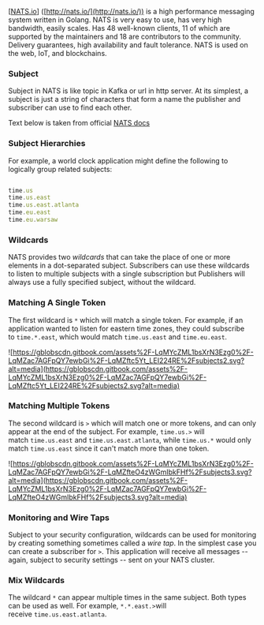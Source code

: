 [[NATS.io](http://nats.io/)] ([http://nats.io/](http://nats.io/)) is a high performance messaging system written in Golang. NATS is very easy to use, has very high bandwidth, easily scales. Has 48 well-known clients, 11 of which are supported by the maintainers and 18 are contributors to the community. Delivery guarantees, high availability and fault tolerance. NATS is used on the web, IoT, and blockchains.

### **Subject**

Subject in NATS is like topic in Kafka or url in http server. At its simplest, a subject is just a string of characters that form a name the publisher and subscriber can use to find each other.

Text below is taken from official [NATS docs](https://docs.nats.io/) 

### Subject Hierarchies

For example, a world clock application might define the following to logically group related subjects:

```jsx

time.us
time.us.east
time.us.east.atlanta
time.eu.east
time.eu.warsaw
```

### Wildcards

NATS provides two *wildcards* that can take the place of one or more elements in a dot-separated subject. Subscribers can use these wildcards to listen to multiple subjects with a single subscription but Publishers will always use a fully specified subject, without the wildcard.

### Matching A Single Token

The first wildcard is `*` which will match a single token. For example, if an application wanted to listen for eastern time zones, they could subscribe to `time.*.east`, which would match `time.us.east` and `time.eu.east`.

![https://gblobscdn.gitbook.com/assets%2F-LqMYcZML1bsXrN3Ezg0%2F-LqMZac7AGFpQY7ewbGi%2F-LqMZftc5Yt_LEI224RE%2Fsubjects2.svg?alt=media](https://gblobscdn.gitbook.com/assets%2F-LqMYcZML1bsXrN3Ezg0%2F-LqMZac7AGFpQY7ewbGi%2F-LqMZftc5Yt_LEI224RE%2Fsubjects2.svg?alt=media)

### Matching Multiple Tokens

The second wildcard is `>` which will match one or more tokens, and can only appear at the end of the subject. For example, `time.us.>` will match `time.us.east` and `time.us.east.atlanta`, while `time.us.*` would only match `time.us.east` since it can't match more than one token.

![https://gblobscdn.gitbook.com/assets%2F-LqMYcZML1bsXrN3Ezg0%2F-LqMZac7AGFpQY7ewbGi%2F-LqMZfteO4zWGmIbkFHf%2Fsubjects3.svg?alt=media](https://gblobscdn.gitbook.com/assets%2F-LqMYcZML1bsXrN3Ezg0%2F-LqMZac7AGFpQY7ewbGi%2F-LqMZfteO4zWGmIbkFHf%2Fsubjects3.svg?alt=media)

### Monitoring and Wire Taps

Subject to your security configuration, wildcards can be used for monitoring by creating something sometimes called a *wire tap*. In the simplest case you can create a subscriber for `>`. This application will receive all messages -- again, subject to security settings -- sent on your NATS cluster.

### Mix Wildcards

The wildcard `*` can appear multiple times in the same subject. Both types can be used as well. For example, `*.*.east.>`will receive `time.us.east.atlanta`.